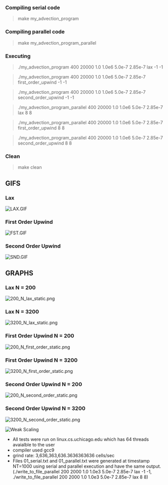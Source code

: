 ### Compiling serial code
> make my_advection_program <br>

### Compiling parallel code
> make my_advection_program_parallel <br>

### Executing 
> ./my_advection_program 400 20000 1.0 1.0e6 5.0e-7 2.85e-7 lax -1 -1

> ./my_advection_program 400 20000 1.0 1.0e6 5.0e-7 2.85e-7 first_order_upwind -1 -1

> ./my_advection_program 400 20000 1.0 1.0e6 5.0e-7 2.85e-7 second_order_upwind -1 -1

> ./my_advection_program_parallel 400 20000 1.0 1.0e6 5.0e-7 2.85e-7 lax 8 8

> ./my_advection_program_parallel 400 20000 1.0 1.0e6 5.0e-7 2.85e-7 first_order_upwind 8 8

> ./my_advection_program_parallel 400 20000 1.0 1.0e6 5.0e-7 2.85e-7 second_order_upwind 8 8

### Clean
> make clean

## GIFS
### Lax
![LAX.GIF](lax.gif)

### First Order Upwind
![FST.GIF](first_order_upwind.gif)

### Second Order Upwind
![SND.GIF](second_order_upwind.gif)

## GRAPHS
### Lax N = 200
![200_N_lax_static.png](Graphs/200N_lax_static.png)

### Lax N = 3200
![3200_N_lax_static.png](Graphs/3200N_lax_static.png)

### First Order Upwind N = 200
![200_N_first_order_static.png](Graphs/200N_first_order_static.png)

### First Order Upwind N = 3200
![3200_N_first_order_static.png](Graphs/3200N_first_order_static.png)

### Second Order Upwind N = 200
![200_N_second_order_static.png](Graphs/200N_second_order_static.png)

### Second Order Upwind N = 3200 
![3200_N_second_order_static.png](Graphs/3200N_second_order_static.png)

![Weak Scaling](Graphs/weak_scale.png)


* All tests were run on linux.cs.uchicago.edu which has 64 threads avaialble to the user
* compiler used gcc9
* grind rate: 3,636,363,636.3636363636 cells/sec
* Files 01_serial.txt and 01_parallel.txt were generated at timestamp NT=1000 using serial and parallel execution and have the same output. (./write_to_file_parallel 200 2000 1.0 1.0e3 5.0e-7 2.85e-7 lax -1 -1, ./write_to_file_parallel 200 2000 1.0 1.0e3 5.0e-7 2.85e-7 lax 8 8)
